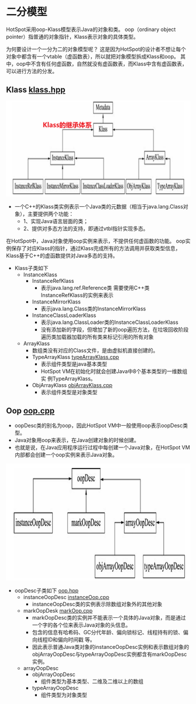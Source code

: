 # 二分模型
HotSpot采用oop-Klass模型表示Java的对象和类。
oop（ordinary object pointer）指普通的对象指针，Klass表示对象的具体类型。

为何要设计一个一分为二的对象模型呢？
这是因为HotSpot的设计者不想让每个对象中都含有一个vtable（虚函数表），所以就把对象模型拆成Klass和oop。
其中，oop中不含有任何虚函数，自然就没有虚函数表，而Klass中含有虚函数表，可以进行方法的分发。

## Klass [klass.hpp](../../../openjdk-8u40/hotspot/src/share/vm/oops/klass.hpp)

![Klass的继承体系.png](../../images/JVM-%E4%BA%8C%E5%88%86%E6%A8%A1%E5%9E%8B/Klass%E7%9A%84%E7%BB%A7%E6%89%BF%E4%BD%93%E7%B3%BB.png)

- 一个C++的Klass类实例表示一个Java类的元数据（相当于java.lang.Class对象），主要提供两个功能： 
  - 1、实现Java语言层面的类；
  - 2、提供对多态方法的支持，即通过vtbl指针实现多态。

在HotSpot中，Java对象使用oop实例来表示，不提供任何虚函数的功能。
oop实例保存了对应Klass的指针，通过Klass完成所有的方法调用并获取类型信息，Klass基于C++的虚函数提供对Java多态的支持。

- Klass子类如下
  - InstanceKlass
    - InstanceRefKlass
      - 表示java.lang.ref.Reference类 需要使用C++类InstanceRefKlass的实例来表示
    - InstanceMirrorKlass
      - 表示java.lang.Class类的InstanceMirrorKlass
    - InstanceClassLoaderKlass
      - 表示java.lang.ClassLoader类的InstanceClassLoaderKlass
      - 没有添加新的字段，但增加了新的oop遍历方法，在垃圾回收阶段遍历类加载器加载的所有类来标记引用的所有对象
  - ArrayKlass
    - 数组类没有对应的Class文件，是由虚拟机直接创建的。 
    - TypeArrayKlass [typeArrayKlass.cpp](../../../openjdk-8u40/hotspot/src/share/vm/oops/typeArrayKlass.cpp)
      - 表示组件类型是java基本类型
      - HotSpot VM在初始化时就会创建Java中8个基本类型的一维数组实 例TypeArrayKlass。
    - ObjArrayKlass [objArrayKlass.cpp](../../../openjdk-8u40/hotspot/src/share/vm/oops/objArrayKlass.cpp)
      - 表示组件类型是对象类型
## Oop [oop.cpp](../../../openjdk-8u40/hotspot/src/share/vm/oops/oop.cpp)
 - oopDesc类的别名为oop，因此HotSpot VM中一般使用oop表示oopDesc类型。
 - Java对象用oop来表示，在Java创建对象的时候创建。
 - 也就是说，在Java应用程序运行过程中每创建一个Java对象，在HotSpot VM内部都会创建一个oop实例来表示Java对象。

![oopDesc类的继承关系.png](../../images/JVM-%E4%BA%8C%E5%88%86%E6%A8%A1%E5%9E%8B/oopDesc%E7%B1%BB%E7%9A%84%E7%BB%A7%E6%89%BF%E5%85%B3%E7%B3%BB.png)

- oopDesc子类如下 [oop.hpp](../../../openjdk-8u40/hotspot/src/share/vm/oops/oop.hpp)
  - instanceOopDesc [instanceOop.cpp](../../../openjdk-8u40/hotspot/src/share/vm/oops/instanceOop.cpp)
    - instanceOopDesc类的实例表示除数组对象外的其他对象
  - markOopDesk [markOop.cpp](../../../openjdk-8u40/hotspot/src/share/vm/oops/markOop.cpp)
    - markOopDesc类的实例并不能表示一个具体的Java对象，而是通过一个字的各个位来表示Java对象的头信息。
    - 包含的信息有哈希码、GC分代年龄、偏向锁标记、线程持有的锁、偏向线程ID和偏向时间戳 等。
    - 因此表示普通Java类对象的instanceOopDesc实例和表示数组对象的objArrayOopDesc与typeArrayOopDesc实例都含有markOopDesc实例。
  - arrayOopDesc
    - objArrayOopDesc
      - 组件类型为基本类型、二维及二维以上的数组
    - typeArrayOopDesc
      - 组件类型为对象类型